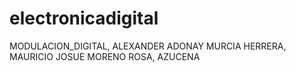 # electronicadigital
MODULACION_DIGITAL, 
ALEXANDER ADONAY MURCIA HERRERA,
MAURICIO JOSUE MORENO ROSA,
AZUCENA
